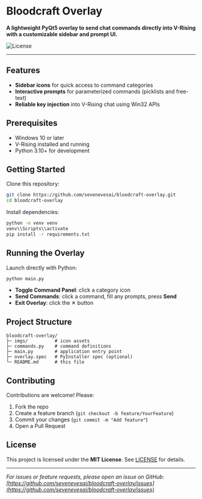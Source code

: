 # Bloodcraft Overlay

**A lightweight PyQt5 overlay to send chat commands directly into V-Rising with a customizable sidebar and prompt UI.**

![License](https://img.shields.io/badge/license-MIT-blue)

---
## Features

* **Sidebar icons** for quick access to command categories
* **Interactive prompts** for parameterized commands (picklists and free-text)
* **Reliable key injection** into V-Rising chat using Win32 APIs

## Prerequisites

* Windows 10 or later
* V-Rising installed and running
* Python 3.10+ for development

## Getting Started

Clone this repository:

```bash
git clone https://github.com/sevenevesai/bloodcraft-overlay.git
cd bloodcraft-overlay
```

Install dependencies:

```bash
python -m venv venv
venv\\Scripts\\activate
pip install -r requirements.txt
```

## Running the Overlay

Launch directly with Python:

```bash
python main.py
```

* **Toggle Command Panel**: click a category icon
* **Send Commands**: click a command, fill any prompts, press **Send**
* **Exit Overlay**: click the ✕ button

## Project Structure

```
bloodcraft-overlay/
├─ imgs/          # icon assets
├─ commands.py    # command definitions
├─ main.py        # application entry point
├─ overlay.spec   # PyInstaller spec (optional)
└─ README.md      # this file
```

## Contributing

Contributions are welcome! Please:

1. Fork the repo
2. Create a feature branch (`git checkout -b feature/YourFeature`)
3. Commit your changes (`git commit -m "Add feature"`)
4. Open a Pull Request

## License

This project is licensed under the **MIT License**. See [LICENSE](LICENSE) for details.

---

*For issues or feature requests, please open an issue on GitHub: [https://github.com/sevenevesai/bloodcraft-overlay/issues](https://github.com/sevenevesai/bloodcraft-overlay/issues)*
